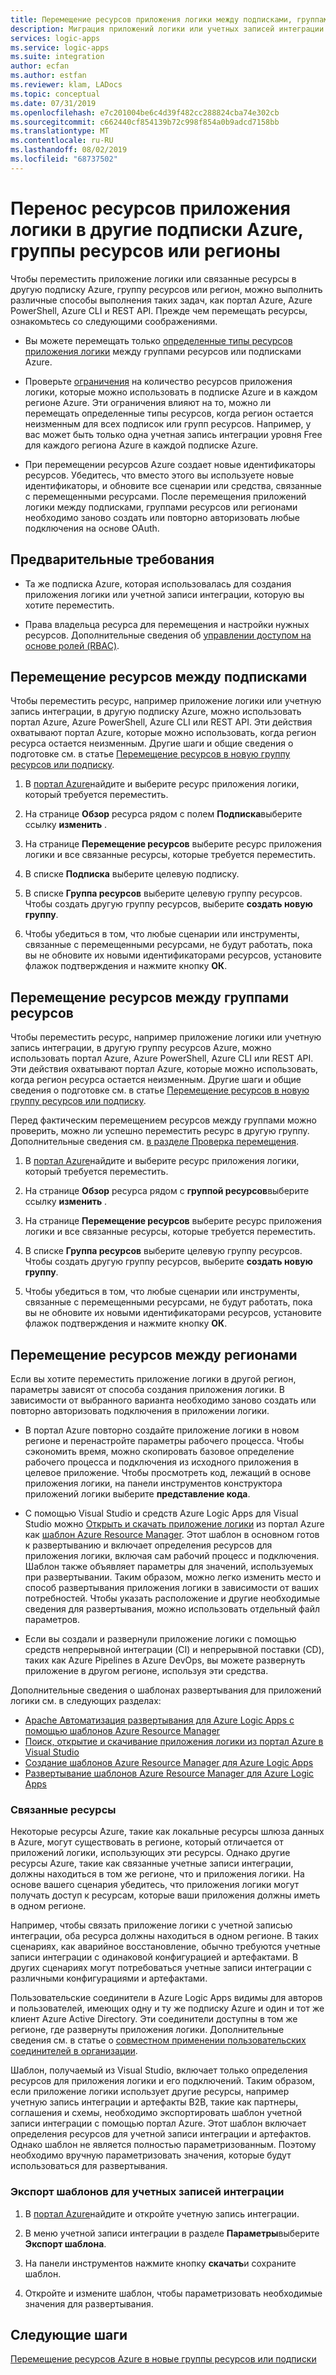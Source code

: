 ```yaml
---
title: Перемещение ресурсов приложения логики между подписками, группами ресурсов или регионами — Azure Logic Apps
description: Миграция приложений логики или учетных записей интеграции в другие подписки Azure, группы ресурсов или расположения (регионы)
services: logic-apps
ms.service: logic-apps
ms.suite: integration
author: ecfan
ms.author: estfan
ms.reviewer: klam, LADocs
ms.topic: conceptual
ms.date: 07/31/2019
ms.openlocfilehash: e7c201004be6c4d39f482cc288824cba74e302cb
ms.sourcegitcommit: c662440cf854139b72c998f854a0b9adcd7158bb
ms.translationtype: MT
ms.contentlocale: ru-RU
ms.lasthandoff: 08/02/2019
ms.locfileid: "68737502"
---
```

# <a name="migrate-logic-app-resources-to-other-azure-subscriptions-resource-groups-or-regions"></a>Перенос ресурсов приложения логики в другие подписки Azure, группы ресурсов или регионы

Чтобы переместить приложение логики или связанные ресурсы в другую подписку Azure, группу ресурсов или регион, можно выполнить различные способы выполнения таких задач, как портал Azure, Azure PowerShell, Azure CLI и REST API. Прежде чем перемещать ресурсы, ознакомьтесь со следующими соображениями. 

* Вы можете перемещать только [определенные типы ресурсов приложения логики](../azure-resource-manager/move-support-resources.md#microsoftlogic) между группами ресурсов или подписками Azure.

* Проверьте [ограничения](../logic-apps/logic-apps-limits-and-config.md) на количество ресурсов приложения логики, которые можно использовать в подписке Azure и в каждом регионе Azure. Эти ограничения влияют на то, можно ли перемещать определенные типы ресурсов, когда регион остается неизменным для всех подписок или групп ресурсов. Например, у вас может быть только одна учетная запись интеграции уровня Free для каждого региона Azure в каждой подписке Azure.

* При перемещении ресурсов Azure создает новые идентификаторы ресурсов. Убедитесь, что вместо этого вы используете новые идентификаторы, и обновите все сценарии или средства, связанные с перемещенными ресурсами. После перемещения приложений логики между подписками, группами ресурсов или регионами необходимо заново создать или повторно авторизовать любые подключения на основе OAuth.

## <a name="prerequisites"></a>Предварительные требования

* Та же подписка Azure, которая использовалась для создания приложения логики или учетной записи интеграции, которую вы хотите переместить.

* Права владельца ресурса для перемещения и настройки нужных ресурсов. Дополнительные сведения об [управлении доступом на основе ролей (RBAC)](../role-based-access-control/built-in-roles.md#owner).

<a name="move-subscription"></a>

## <a name="move-resources-between-subscriptions"></a>Перемещение ресурсов между подписками

Чтобы переместить ресурс, например приложение логики или учетную запись интеграции, в другую подписку Azure, можно использовать портал Azure, Azure PowerShell, Azure CLI или REST API. Эти действия охватывают портал Azure, которые можно использовать, когда регион ресурса остается неизменным. Другие шаги и общие сведения о подготовке см. в статье [Перемещение ресурсов в новую группу ресурсов или подписку](../azure-resource-manager/resource-group-move-resources.md).

1. В [портал Azure](https://portal.azure.com)найдите и выберите ресурс приложения логики, который требуется переместить.

1. На странице **Обзор** ресурса рядом с полем **Подписка**выберите ссылку **изменить** .

1. На странице **Перемещение ресурсов** выберите ресурс приложения логики и все связанные ресурсы, которые требуется переместить.

1. В списке **Подписка** выберите целевую подписку.

1. В списке **Группа ресурсов** выберите целевую группу ресурсов. Чтобы создать другую группу ресурсов, выберите **создать новую группу**.

1. Чтобы убедиться в том, что любые сценарии или инструменты, связанные с перемещенными ресурсами, не будут работать, пока вы не обновите их новыми идентификаторами ресурсов, установите флажок подтверждения и нажмите кнопку **ОК**.

<a name="move-resource-group"></a>

## <a name="move-resources-between-resource-groups"></a>Перемещение ресурсов между группами ресурсов

Чтобы переместить ресурс, например приложение логики или учетную запись интеграции, в другую группу ресурсов Azure, можно использовать портал Azure, Azure PowerShell, Azure CLI или REST API. Эти действия охватывают портал Azure, которые можно использовать, когда регион ресурса остается неизменным. Другие шаги и общие сведения о подготовке см. в статье [Перемещение ресурсов в новую группу ресурсов или подписку](../azure-resource-manager/resource-group-move-resources.md).

Перед фактическим перемещением ресурсов между группами можно проверить, можно ли успешно переместить ресурс в другую группу. Дополнительные сведения см. [в разделе Проверка перемещения](../azure-resource-manager/resource-group-move-resources.md#validate-move).

1. В [портал Azure](https://portal.azure.com)найдите и выберите ресурс приложения логики, который требуется переместить.

1. На странице **Обзор** ресурса рядом с **группой ресурсов**выберите ссылку **изменить** .

1. На странице **Перемещение ресурсов** выберите ресурс приложения логики и все связанные ресурсы, которые требуется переместить.

1. В списке **Группа ресурсов** выберите целевую группу ресурсов. Чтобы создать другую группу ресурсов, выберите **создать новую группу**.

1. Чтобы убедиться в том, что любые сценарии или инструменты, связанные с перемещенными ресурсами, не будут работать, пока вы не обновите их новыми идентификаторами ресурсов, установите флажок подтверждения и нажмите кнопку **ОК**.

<a name="move-location"></a>

## <a name="move-resources-between-regions"></a>Перемещение ресурсов между регионами

Если вы хотите переместить приложение логики в другой регион, параметры зависят от способа создания приложения логики. В зависимости от выбранного варианта необходимо заново создать или повторно авторизовать подключения в приложении логики.

* В портал Azure повторно создайте приложение логики в новом регионе и перенастройте параметры рабочего процесса. Чтобы сэкономить время, можно скопировать базовое определение рабочего процесса и подключения из исходного приложения в целевое приложение. Чтобы просмотреть код, лежащий в основе приложения логики, на панели инструментов конструктора приложений логики выберите **представление кода**.

* С помощью Visual Studio и средств Azure Logic Apps для Visual Studio можно [Открыть и скачать приложение логики](../logic-apps/manage-logic-apps-with-visual-studio.md) из портал Azure как [шаблон Azure Resource Manager](../logic-apps/logic-apps-azure-resource-manager-templates-overview.md). Этот шаблон в основном готов к развертыванию и включает определения ресурсов для приложения логики, включая сам рабочий процесс и подключения. Шаблон также объявляет параметры для значений, используемых при развертывании. Таким образом, можно легко изменить место и способ развертывания приложения логики в зависимости от ваших потребностей. Чтобы указать расположение и другие необходимые сведения для развертывания, можно использовать отдельный файл параметров.

* Если вы создали и развернули приложение логики с помощью средств непрерывной интеграции (CI) и непрерывной поставки (CD), таких как Azure Pipelines в Azure DevOps, вы можете развернуть приложение в другом регионе, используя эти средства.

Дополнительные сведения о шаблонах развертывания для приложений логики см. в следующих разделах:

* [Apache Автоматизация развертывания для Azure Logic Apps с помощью шаблонов Azure Resource Manager](../logic-apps/logic-apps-azure-resource-manager-templates-overview.md)
* [Поиск, открытие и скачивание приложения логики из портал Azure в Visual Studio](../logic-apps/manage-logic-apps-with-visual-studio.md)
* [Создание шаблонов Azure Resource Manager для Azure Logic Apps](../logic-apps/logic-apps-create-azure-resource-manager-templates.md)
* [Развертывание шаблонов Azure Resource Manager для Azure Logic Apps](../logic-apps/logic-apps-deploy-azure-resource-manager-templates.md)

### <a name="related-resources"></a>Связанные ресурсы

Некоторые ресурсы Azure, такие как локальные ресурсы шлюза данных в Azure, могут существовать в регионе, который отличается от приложений логики, использующих эти ресурсы. Однако другие ресурсы Azure, такие как связанные учетные записи интеграции, должны находиться в том же регионе, что и приложения логики. На основе вашего сценария убедитесь, что приложения логики могут получать доступ к ресурсам, которые ваши приложения должны иметь в одном регионе.

Например, чтобы связать приложение логики с учетной записью интеграции, оба ресурса должны находиться в одном регионе. В таких сценариях, как аварийное восстановление, обычно требуются учетные записи интеграции с одинаковой конфигурацией и артефактами. В других сценариях могут потребоваться учетные записи интеграции с различными конфигурациями и артефактами.

Пользовательские соединители в Azure Logic Apps видимы для авторов и пользователей, имеющих одну и ту же подписку Azure и один и тот же клиент Azure Active Directory. Эти соединители доступны в том же регионе, где развернуты приложения логики. Дополнительные сведения см. в статье о [совместном применении пользовательских соединителей в организации](https://docs.microsoft.com/connectors/custom-connectors/share).

Шаблон, получаемый из Visual Studio, включает только определения ресурсов для приложения логики и его подключений. Таким образом, если приложение логики использует другие ресурсы, например учетную запись интеграции и артефакты B2B, такие как партнеры, соглашения и схемы, необходимо экспортировать шаблон учетной записи интеграции с помощью портал Azure. Этот шаблон включает определения ресурсов для учетной записи интеграции и артефактов. Однако шаблон не является полностью параметризованным. Поэтому необходимо вручную параметризовать значения, которые будут использоваться для развертывания.

### <a name="export-templates-for-integration-accounts"></a>Экспорт шаблонов для учетных записей интеграции

1. В [портал Azure](https://portal.azure.com)найдите и откройте учетную запись интеграции.

1. В меню учетной записи интеграции в разделе **Параметры**выберите **Экспорт шаблона**.

1. На панели инструментов нажмите кнопку **скачать**и сохраните шаблон.

1. Откройте и измените шаблон, чтобы параметризовать необходимые значения для развертывания.

## <a name="next-steps"></a>Следующие шаги

[Перемещение ресурсов Azure в новые группы ресурсов или подписки](../azure-resource-manager/resource-group-move-resources.md)
